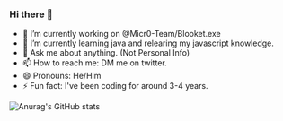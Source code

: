 ### Hi there 👋

- 🔭 I’m currently working on @Micr0-Team/Blooket.exe
- 🌱 I’m currently learning java and relearing my javascript knowledge.
- 💬 Ask me about anything. (Not Personal Info)
- 📫 How to reach me: DM me on twitter.
- 😄 Pronouns: He/Him 
- ⚡ Fun fact: I've been coding for around 3-4 years.

![Anurag's GitHub stats](https://github-readme-stats.vercel.app/api?username=Nimolas&show_icons=true&theme=dark)

